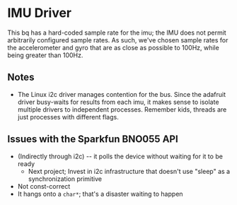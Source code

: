 IMU Driver
==========

This bq has a hard-coded sample rate for the imu; the IMU does not permit arbitrarily configured sample rates.
As such, we've chosen sample rates for the accelerometer and gyro that are as close as possible to 100Hz, while being greater than 100Hz.

## Notes
* The Linux i2c driver manages contention for the bus. Since the adafruit driver busy-waits for results from each imu, it makes sense to isolate multiple drivers to independent processes. Remember kids, threads are just processes with different flags.


## Issues with the Sparkfun BNO055 API
* (Indirectly through i2c) -- it polls the device without waiting for it to be ready
    * Next project; Invest in i2c infrastructure that doesn't use "sleep" as a synchronization primitive
* Not const-correct
* It hangs onto a `char*`; that's a disaster waiting to happen